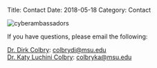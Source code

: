 Title: Contact
Date: 2018-05-18
Category: Contact

![cyberambassadors]({filename}../images/cyber.png)

If you have questions, please email the following:

[Dr. Dirk Colbry](https://cmse.msu.edu/directory/faculty/dirk-colbry/): colbrydi@msu.edu   
[Dr. Katy Luchini Colbry](https://www.egr.msu.edu/people/profile/colbryka): colbryka@msu.edu